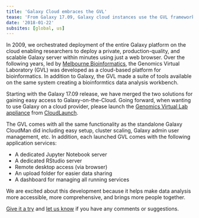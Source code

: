 ```yaml
---
title: 'Galaxy Cloud embraces the GVL'
tease: 'From Galaxy 17.09, Galaxy cloud instances use the GVL framework'
date: '2018-01-22'
subsites: [global, us]
---
```


In 2009, we orchestrated deployment of the entire Galaxy platform on the cloud
enabling researchers to deploy a private, production-quality, and scalable
Galaxy server within minutes using just a web browser. Over the following years,
led by [Melbourne Bioinformatics](https://www.melbournebioinformatics.org.au/),
the Genomics Virtual Laboratory (GVL) was developed as a cloud-based platform
for bioinformatics. In addition to Galaxy, the GVL made a suite of tools
available on the same system creating a bioinformtics data analysis workbench.

Starting with the Galaxy 17.09 release, we have merged the two solutions for
gaining easy access to Galaxy-on-the-Cloud. Going forward, when wanting to use
Galaxy on a cloud provider, please launch the
[Genomics Virtual Lab appliance](https://launch.usegalaxy.org/catalog/appliance/genomics-virtual-lab)
from [CloudLaunch](https://launch.usegalaxy.org/catalog).

The GVL comes with all the same functionality as the standalone Galaxy CloudMan
did including easy setup, cluster scaling, Galaxy admin user management, etc.
In addition, each launched GVL comes with the following application services:

* A dedicated Jupyter Notebook server
* A dedicated RStudio server
* Remote desktop access (via browser)
* An upload folder for easier data sharing
* A dashboard for managing all running services

We are excited about this development because it helps make data analysis
more accessible, more comprehensive, and brings more people together.

[Give it a try](https://launch.usegalaxy.org/catalog/appliance/genomics-virtual-lab)
and [let us know](https://github.com/galaxyproject/cloudlaunch/issues/new) if
you have any comments or suggestions.
